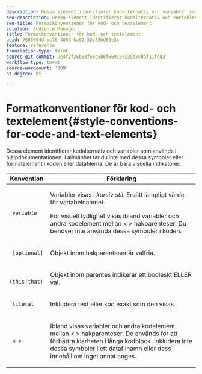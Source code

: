 ```yaml
---
description: Dessa element identifierar kodalternativ och variabler som används i hjälpdokumentationen. I allmänhet tar du inte med dessa symboler eller formatelement i koden eller datafilerna. De är bara visuella indikatorer.
seo-description: Dessa element identifierar kodalternativ och variabler som används i hjälpdokumentationen. I allmänhet tar du inte med dessa symboler eller formatelement i koden eller datafilerna. De är bara visuella indikatorer.
seo-title: Formatkonventioner för kod- och textelement
solution: Audience Manager
title: Formatkonventioner för kod- och textelement
uuid: 7605604d-bc76-4063-ba92-52c88bd69e3c
feature: reference
translation-type: tm+mt
source-git-commit: 9e4f2f26b83fe6e5b6f669107239d7edaf11fed3
workflow-type: tm+mt
source-wordcount: '209'
ht-degree: 0%

---
```



# Formatkonventioner för kod- och textelement{#style-conventions-for-code-and-text-elements}

Dessa element identifierar kodalternativ och variabler som används i hjälpdokumentationen. I allmänhet tar du inte med dessa symboler eller formatelement i koden eller datafilerna. De är bara visuella indikatorer.

<table id="table_EBEF9490D90041BD8B7ABE3AF1AF35B6"> 
 <thead> 
  <tr> 
   <th colname="col1" class="entry"> Konvention </th> 
   <th colname="col2" class="entry"> Förklaring </th> 
  </tr> 
 </thead>
 <tbody> 
  <tr> 
   <td colname="col1"> <p> <code> <i>variable</i> </code> </p> </td> 
   <td colname="col2"> <p>Variabler visas i <i>kursiv stil</i>. Ersätt lämpligt värde för variabelnamnet. </p> <p>För visuell tydlighet visas ibland variabler och andra kodelement mellan &lt; &gt; hakparenteser. Du behöver inte använda dessa symboler i koden. </p> </td> 
  </tr> 
  <tr> 
   <td colname="col1"> <p> <code> [optional]</code> </p> </td> 
   <td colname="col2"> <p>Objekt inom hakparenteser är valfria. </p> </td> 
  </tr> 
  <tr> 
   <td colname="col1"> <p> <code> (this|that) </code> </p> </td> 
   <td colname="col2"> <p>Objekt inom parentes indikerar ett booleskt <span class="wintitle"> ELLER</span> val. </p> </td> 
  </tr> 
  <tr> 
   <td colname="col1"> <p> <code> literal</code> </p> </td> 
   <td colname="col2"> <p>Inkludera text eller kod exakt som den visas. </p> </td> 
  </tr> 
  <tr> 
   <td colname="col1"> <p> <code> &lt; &gt;</code> </p> </td> 
   <td colname="col2"> <p>Ibland visas variabler och andra kodelement mellan &lt; &gt; hakparenteser. De används för att förbättra klarheten i långa kodblock. Inkludera inte dessa symboler i ett datafilnamn eller dess innehåll om inget annat anges. </p> </td> 
  </tr> 
 </tbody> 
</table>

